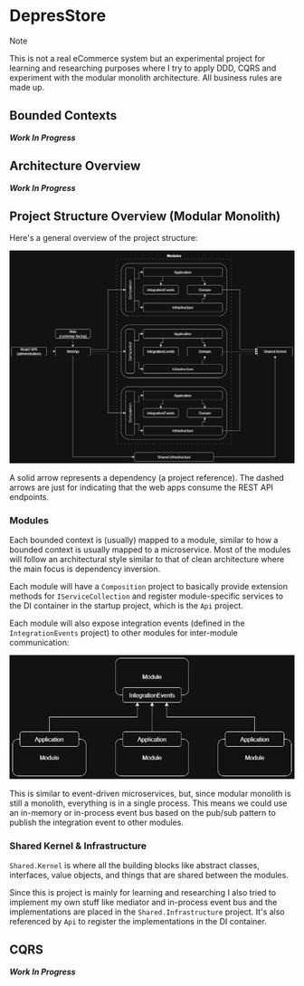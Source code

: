 # DepresStore

> [!NOTE]
> This is not a real eCommerce system but an experimental project for learning and researching purposes where I try to apply DDD, CQRS and experiment with the modular monolith architecture. All business rules are made up.

## Bounded Contexts

**_Work In Progress_**

## Architecture Overview

**_Work In Progress_**

## Project Structure Overview (Modular Monolith)

Here's a general overview of the project structure:

![ProjectStructure_Overview](/media/images/project-structure-overview.png)

A solid arrow represents a dependency (a project reference). The dashed arrows are just for indicating that the web apps consume the REST API endpoints.

### Modules

Each bounded context is (usually) mapped to a module, similar to how a bounded context is usually mapped to a microservice. Most of the modules will follow an architectural style similar to that of clean architecture where the main focus is dependency inversion.

Each module will have a `Composition` project to basically provide extension methods for `IServiceCollection` and register module-specific services to the DI container in the startup project, which is the `Api` project.

Each module will also expose integration events (defined in the `IntegrationEvents` project) to other modules for inter-module communication:

![ProjectStructure_IntegrationEvents](/media/images/project-structure-integration-events.png)

This is similar to event-driven microservices, but, since modular monolith is still a monolith, everything is in a single process. This means we could use an in-memory or in-process event bus based on the pub/sub pattern to publish the integration event to other modules.

### Shared Kernel & Infrastructure

`Shared.Kernel` is where all the building blocks like abstract classes, interfaces, value objects, and things that are shared between the modules.

Since this is project is mainly for learning and researching I also tried to implement my own stuff like mediator and in-process event bus and the implementations are placed in the `Shared.Infrastructure` project. It's also referenced by `Api` to register the implementations in the DI container.

## CQRS

**_Work In Progress_**
